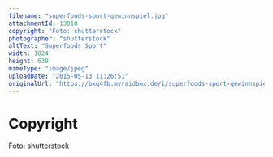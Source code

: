 ```yaml
---
filename: "superfoods-sport-gewinnspiel.jpg"
attachmentId: 13018
copyright: "Foto: shutterstock"
photographer: "shutterstock"
altText: "Superfoods Sport"
width: 1024
height: 639
mimeType: "image/jpeg"
uploadDate: "2015-05-13 11:26:51"
originalUrl: "https://bxq4fb.myraidbox.de/i/superfoods-sport-gewinnspiel.jpg"
---
```


# Copyright

Foto: shutterstock
